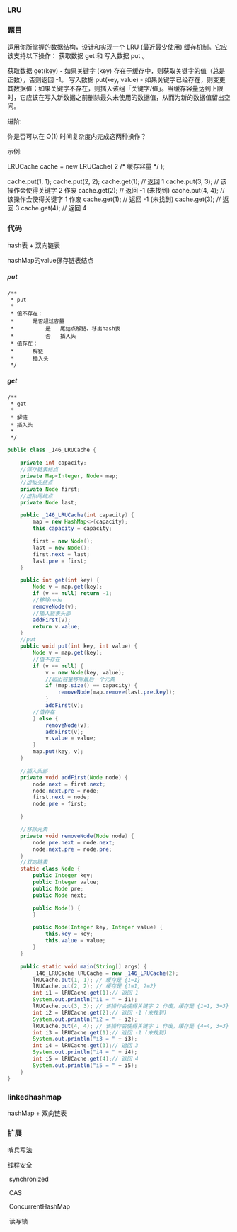 ### LRU



### 题目

运用你所掌握的数据结构，设计和实现一个  LRU (最近最少使用) 缓存机制。它应该支持以下操作： 获取数据 get 和 写入数据 put 。

获取数据 get(key) - 如果关键字 (key) 存在于缓存中，则获取关键字的值（总是正数），否则返回 -1。
写入数据 put(key, value) - 如果关键字已经存在，则变更其数据值；如果关键字不存在，则插入该组「关键字/值」。当缓存容量达到上限时，它应该在写入新数据之前删除最久未使用的数据值，从而为新的数据值留出空间。

 

进阶:

你是否可以在 O(1) 时间复杂度内完成这两种操作？

 

示例:

LRUCache cache = new LRUCache( 2 /* 缓存容量 */ );

cache.put(1, 1);
cache.put(2, 2);
cache.get(1);       // 返回  1
cache.put(3, 3);    // 该操作会使得关键字 2 作废
cache.get(2);       // 返回 -1 (未找到)
cache.put(4, 4);    // 该操作会使得关键字 1 作废
cache.get(1);       // 返回 -1 (未找到)
cache.get(3);       // 返回  3
cache.get(4);       // 返回  4

### 代码

hash表 + 双向链表

hashMap的value保存链表结点

##### put

```
/**
 * put
 *
 * 值不存在：
 *      是否超过容量
 *          是   尾结点解链、移出hash表
 *          否   插入头
 * 值存在：
 *      解链
 *      插入头
 */
```

##### get

```
/**
 * get
 *
 * 解链
 * 插入头
 *
 */
```



```java
public class _146_LRUCache {

    private int capacity;
    //保存链表结点
    private Map<Integer, Node> map;
    //虚拟头结点
    private Node first;
    //虚拟尾结点
    private Node last;

    public _146_LRUCache(int capacity) {
        map = new HashMap<>(capacity);
        this.capacity = capacity;

        first = new Node();
        last = new Node();
        first.next = last;
        last.pre = first;
    }

    public int get(int key) {
        Node v = map.get(key);
        if (v == null) return -1;
        //移除node
        removeNode(v);
        //插入链表头部
        addFirst(v);
        return v.value;
    }
	//put
    public void put(int key, int value) {
        Node v = map.get(key);
        //值不存在
        if (v == null) {
            v = new Node(key, value);
            //超出容量移除最后一个元素
            if (map.size() == capacity) {
                removeNode(map.remove(last.pre.key));
            }
            addFirst(v);
        //值存在
        } else {
            removeNode(v);
            addFirst(v);
            v.value = value;
        }
        map.put(key, v);
    }

    //插入头部
    private void addFirst(Node node) {
        node.next = first.next;
        node.next.pre = node;
        first.next = node;
        node.pre = first;

    }

    //移除元素
    private void removeNode(Node node) {
        node.pre.next = node.next;
        node.next.pre = node.pre;
    }
	//双向链表
    static class Node {
        public Integer key;
        public Integer value;
        public Node pre;
        public Node next;

        public Node() {
        }

        public Node(Integer key, Integer value) {
            this.key = key;
            this.value = value;
        }
    }

    public static void main(String[] args) {
        _146_LRUCache lRUCache = new _146_LRUCache(2);
        lRUCache.put(1, 1); // 缓存是 {1=1}
        lRUCache.put(2, 2); // 缓存是 {1=1, 2=2}
        int i1 = lRUCache.get(1);// 返回 1
        System.out.println("i1 = " + i1);
        lRUCache.put(3, 3); // 该操作会使得关键字 2 作废，缓存是 {1=1, 3=3}
        int i2 = lRUCache.get(2);// 返回 -1 (未找到)
        System.out.println("i2 = " + i2);
        lRUCache.put(4, 4); // 该操作会使得关键字 1 作废，缓存是 {4=4, 3=3}
        int i3 = lRUCache.get(1);// 返回 -1 (未找到)
        System.out.println("i3 = " + i3);
        int i4 = lRUCache.get(3);// 返回 3
        System.out.println("i4 = " + i4);
        int i5 = lRUCache.get(4);// 返回 4
        System.out.println("i5 = " + i5);
    }
}
```







### linkedhashmap

hashMap + 双向链表





### 扩展

哨兵写法

线程安全

​	synchronized

​	CAS

​	ConcurrentHashMap

​	读写锁



